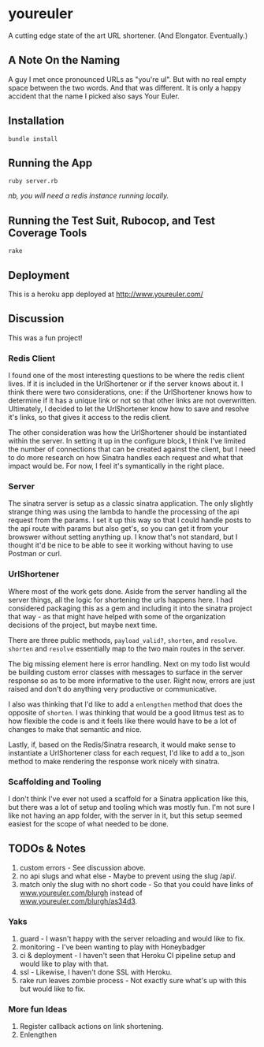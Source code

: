# youreuler

A cutting edge state of the art URL shortener.  (And Elongator.  Eventually.)

## A Note On the Naming

A guy I met once pronounced URLs as "you're ul".  But with no real empty space between the two words.  And that was different.  It is only a happy accident that the name I picked also says Your Euler.

## Installation

`bundle install`

## Running the App

`ruby server.rb`

*nb, you will need a redis instance running locally.*

## Running the Test Suit, Rubocop, and Test Coverage Tools

`rake`

## Deployment

This is a heroku app deployed at http://www.youreuler.com/

## Discussion

This was a fun project!

### Redis Client

I found one of the most interesting questions to be where the redis client lives.  If it is included in the UrlShortener or if the server knows about it.  I think there were two considerations, one: if the UrlShortener knows how to determine if it has a unique link or not so that other links are not overwritten.  Ultimately, I decided to let the UrlShortener know how to save and resolve it's links, so that gives it access to the redis client.

The other consideration was how the UrlShortener should be instantiated within the server.  In setting it up in the configure block, I think I've limited the number of connections that can be created against the client, but I need to do more research on how Sinatra handles each request and what that impact would be.  For now, I feel it's symantically in the right place.

### Server

The sinatra server is setup as a classic sinatra application.  The only slightly strange thing was using the lambda to handle the processing of the api request from the params.  I set it up this way so that I could handle posts to the api route with params but also get's, so you can get it from your browswer without setting anything up.  I know that's not standard, but I thought it'd be nice to be able to see it working without having to use Postman or curl.

### UrlShortener

Where most of the work gets done.  Aside from the server handling all the server things, all the logic for shortening the urls happens here.  I had considered packaging this as a gem and including it into the sinatra project that way - as that might have helped with some of the organization decisions of the project, but maybe next time.

There are three public methods, `payload_valid?`, `shorten`, and `resolve`.  `shorten` and `resolve` essentially map to the two main routes in the server.  

The big missing element here is error handling.  Next on my todo list would be building custom error classes with messages to surface in the server response so as to be more informative to the user.  Right now, errors are just raised and don't do anything very productive or communicative.

I also was thinking that I'd like to add a `enlengthen` method that does the opposite of `shorten`.  I was thinking that would be a good litmus test as to how flexible the code is and it feels like there would have to be a lot of changes to make that semantic and nice.

Lastly, if, based on the Redis/Sinatra research, it would make sense to instantiate a UrlShortener class for each request, I'd like to add a to_json method to make rendering the response work nicely with sinatra.

### Scaffolding and Tooling

I don't think I've ever not used a scaffold for a Sinatra application like this, but there was a lot of setup and tooling which was mostly fun.  I'm not sure I like not having an app folder, with the server in it, but this setup seemed easiest for the scope of what needed to be done.

## TODOs & Notes

1. custom errors - See discussion above.
2. no api slugs and what else - Maybe to prevent using the slug /api/.
3. match only the slug with no short code - So that you could have links of www.youreuler.com/blurgh instead of www.youreuler.com/blurgh/as34d3.  

### Yaks

1. guard - I wasn't happy with the server reloading and would like to fix.
2. monitoring - I've been wanting to play with Honeybadger
3. ci & deployment - I haven't seen that Heroku CI pipeline setup and would like to play with that.
4. ssl - Likewise, I haven't done SSL with Heroku.
5. rake run leaves zombie process - Not exactly sure what's up with this but would like to fix.

### More fun Ideas

1. Register callback actions on link shortening.
2. Enlengthen
